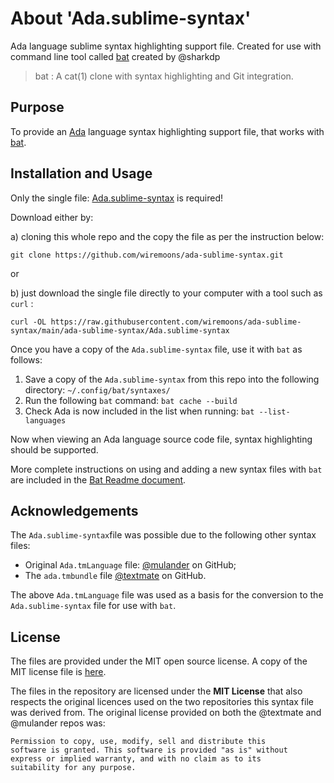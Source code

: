 # About 'Ada.sublime-syntax'

Ada language sublime syntax highlighting support file. Created for use with command 
line tool called [bat](https://github.com/sharkdp/bat) created by @sharkdp

> bat : A cat(1) clone with syntax highlighting and Git integration.


## Purpose

To provide an [Ada](https://www.adacore.com/about-ada) language syntax 
highlighting support file, that works with [bat](https://github.com/sharkdp/bat).


## Installation and Usage

Only the single file: [Ada.sublime-syntax](https://github.com/wiremoons/ada-sublime-syntax/blob/main/ada-sublime-syntax/Ada.sublime-syntax) is required!

Download either by:

a) cloning this whole repo and the copy the file as per the instruction below:
```
git clone https://github.com/wiremoons/ada-sublime-syntax.git
```
or 

b) just download the single file directly to your computer with a tool such as `curl` :
```
curl -OL https://raw.githubusercontent.com/wiremoons/ada-sublime-syntax/main/ada-sublime-syntax/Ada.sublime-syntax
```

Once you have a copy of the `Ada.sublime-syntax` file, use it with `bat` as 
follows:

1. Save a copy of the `Ada.sublime-syntax` from this repo into the following 
directory: `~/.config/bat/syntaxes/`
2. Run the following `bat` command: `bat cache --build`
3. Check Ada is now included in the list when running: `bat --list-languages`

Now when viewing an Ada language source code file, syntax highlighting should 
be supported.

More complete instructions on using and adding a new syntax files with `bat` are 
included in the [Bat Readme document](https://github.com/sharkdp/bat#adding-new-syntaxes--language-definitions).


## Acknowledgements

The `Ada.sublime-syntax`file was possible due to the following other syntax files:

- Original `Ada.tmLanguage` file: [@mulander](https://github.com/mulander/ada.tmbundle/blob/master/Syntaxes/Ada.tmLanguage) on GitHub;
- The `ada.tmbundle` file [@textmate](https://github.com/textmate/ada.tmbundle) on GitHub.

The above `Ada.tmLanguage` file was used as a basis for the conversion to the 
`Ada.sublime-syntax` file for use with `bat`.


## License

The files are provided under the MIT open source license. A copy of the 
MIT license file is [here](./LICENSE).

The files in the repository are licensed under the **MIT License** that also 
respects the original licences used on the two repositories this syntax file
was derived from. The original license provided on both the @textmate and @mulander 
repos was:

```
Permission to copy, use, modify, sell and distribute this
software is granted. This software is provided "as is" without
express or implied warranty, and with no claim as to its
suitability for any purpose.
```

